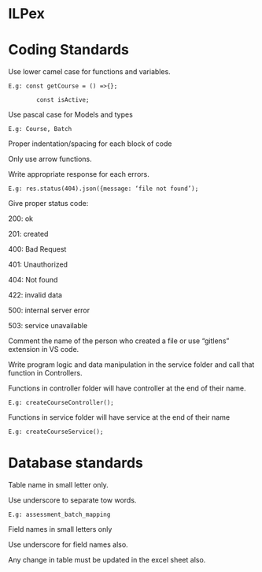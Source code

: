 # ILPex

# Coding Standards 

Use lower camel case for functions and variables. 

	E.g: const getCourse = () =>{}; 

	        const isActive; 

Use pascal case for Models and types 

	E.g: Course, Batch 

Proper indentation/spacing for each block of code 

Only use arrow functions. 

Write appropriate response for each errors. 

	E.g: res.status(404).json({message: ‘file not found’); 

Give proper status code: 

200: ok 

201: created 

400: Bad Request 

401: Unauthorized 

404: Not found 

422: invalid data 

500: internal server error 

503: service unavailable 

Comment the name of the person who created a file or use “gitlens” extension in VS code. 

Write program logic and data manipulation in the service folder and call that function in Controllers. 

Functions in controller folder will have controller at the end of their name. 

	E.g: createCourseController(); 

Functions in service folder will have service at the end of their name 

	E.g: createCourseService(); 

# Database standards 

Table name in small letter only. 

Use underscore to separate tow words. 

	E.g: assessment_batch_mapping 

Field names in small letters only 

Use underscore for field names also. 

Any change in table must be updated in the excel sheet also. 

	 
